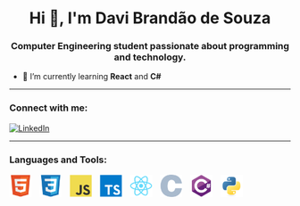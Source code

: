 <h1 align="center">Hi 👋, I'm Davi Brandão de Souza</h1>
<h3 align="center">Computer Engineering student passionate about programming and technology.</h3>

- 🌱 I’m currently learning **React** and **C#**

---

<h3 align="left">Connect with me:</h3>
<p align="left">
  <a href="https://www.linkedin.com/in/davi-brand%C3%A3o-de-souza/" target="_blank">
    <img align="center" src="https://raw.githubusercontent.com/rahuldkjain/github-profile-readme-generator/master/src/images/icons/Social/linked-in-alt.svg" alt="LinkedIn" height="30" width="40" />
  </a>
</p>

---

<h3 align="left">Languages and Tools:</h3>
<p align="left">
  <img src="https://raw.githubusercontent.com/devicons/devicon/master/icons/html5/html5-original.svg" alt="html5" width="40" height="40" style="margin-right: 10px;" />
  <img src="https://raw.githubusercontent.com/devicons/devicon/master/icons/css3/css3-original.svg" alt="css3" width="40" height="40" style="margin-right: 10px;" />
  <img src="https://raw.githubusercontent.com/devicons/devicon/master/icons/javascript/javascript-original.svg" alt="javascript" width="40" height="40" style="margin-right: 10px;" />
  <img src="https://raw.githubusercontent.com/devicons/devicon/master/icons/typescript/typescript-original.svg" alt="typescript" width="40" height="40" style="margin-right: 10px;" />
  <img src="https://raw.githubusercontent.com/devicons/devicon/master/icons/react/react-original.svg" alt="react" width="40" height="40" style="margin-right: 10px;" />
  <img src="https://raw.githubusercontent.com/devicons/devicon/master/icons/c/c-original.svg" alt="c" width="40" height="40" style="margin-right: 10px;" />
  <img src="https://raw.githubusercontent.com/devicons/devicon/master/icons/csharp/csharp-original.svg" alt="csharp" width="40" height="40" style="margin-right: 10px;" />
  <img src="https://raw.githubusercontent.com/devicons/devicon/master/icons/python/python-original.svg" alt="python" width="40" height="40" style="margin-right: 10px;" />
</p>
